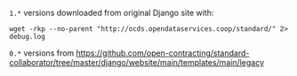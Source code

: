 `1.*` versions downloaded from original Django site with:

```
wget -rkp --no-parent "http://ocds.opendataservices.coop/standard/" 2> debug.log 
```

`0.*` versions from https://github.com/open-contracting/standard-collaborator/tree/master/django/website/main/templates/main/legacy
